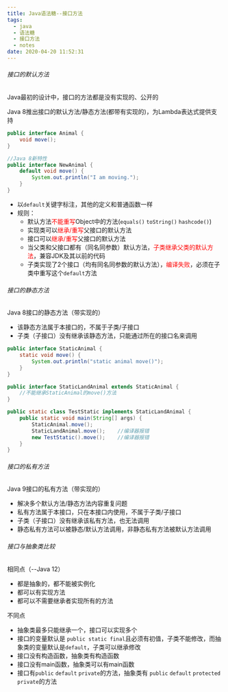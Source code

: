 ```yaml
---
title: Java语法糖--接口方法
tags:
  - java
  - 语法糖
  - 接口方法
  - notes
date: 2020-04-20 11:52:31
---
```



###### 接口的默认方法

Java最初的设计中，接口的方法都是没有实现的、公开的

Java 8推出接口的默认方法/静态方法(都带有实现的)，为Lambda表达式提供支持

```java
public interface Animal {
    void move();
}

//Java 8新特性
public interface NewAnimal {
    default void move() {
        System.out.println("I am moving.");
    }
}
```

- 以`default`关键字标注，其他的定义和普通函数一样
- 规则：
  - 默认方法<font color=red>不能重写</font>Object中的方法(`equals()` `toString()` `hashcode()`)
  - 实现类可以<font color=red>继承/重写</font>父接口的默认方法
  - 接口可以<font color=red>继承/重写</font>父接口的默认方法
  - 当父类和父接口都有（同名同参数）默认方法，<font color=red>子类继承父类的默认方法</font>，兼容JDK及其以前的代码
  - 子类实现了2个接口（均有同名同参数的默认方法），<font color=red>编译失败</font>，必须在子类中重写这个`default`方法

###### 接口的静态方法

Java 8接口的静态方法（带实现的）

- 该静态方法属于本接口的，不属于子类/子接口
- 子类（子接口）没有继承该静态方法，只能通过所在的接口名来调用

```java
public interface StaticAnimal {
    static void move() {
        System.out.println("static animal move()");
    }
}

public interface StaticLandAnimal extends StaticAnimal {
    //不能继承StaticAnimal的move()方法
}

public static class TestStatic implements StaticLandAnimal {
    public static void main(String[] args) {
        StaticAnimal.move();        
        StaticLandAnimal.move();    //编译器报错
        new TestStatic().move();    //编译器报错
    }
}
```

###### 接口的私有方法

Java 9接口的私有方法（带实现的）

- 解决多个默认方法/静态方法内容重复问题
- 私有方法属于本接口，只在本接口内使用，不属于子类/子接口
- 子类（子接口）没有继承该私有方法，也无法调用
- 静态私有方法可以被静态/默认方法调用，非静态私有方法被默认方法调用

###### 接口与抽象类比较

相同点（--Java 12）

- 都是抽象的，都不能被实例化
- 都可以有实现方法
- 都可以不需要继承者实现所有的方法

不同点

- 抽象类最多只能继承一个，接口可以实现多个
- 接口的变量默认是 `public static final`且必须有初值，子类不能修改，而抽象类的变量默认是`default`，子类可以继承修改
- 接口没有构造函数，抽象类有构造函数
- 接口没有main函数，抽象类可以有main函数
- 接口有`public` `default` `private`的方法，抽象类有 `public` `default` `protected` `private`的方法